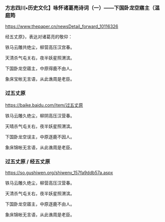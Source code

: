 ### 方志四川•历史文化】咏怀诸葛亮诗词（一）——下国卧龙空寤主（温庭筠
https://www.thepaper.cn/newsDetail_forward_10116326

经五丈原》，表达对诸葛亮的敬仰：

铁马云雕共绝尘，柳营高压汉宫春。

天清杀气屯关右，夜半妖星照渭滨。

下国卧龙空寤主，中原得鹿不由人。

象床宝帐无言语，从此谯周是老臣。

### 过五丈原
https://baike.baidu.com/item/过五丈原

铁马云雕久绝尘，柳阴高压汉营春。

天晴杀气屯关右，夜半妖星照渭滨。

下国卧龙空误主，中原逐鹿不因人。

象床锦帐无言语，从此谯周是老臣。

### 过五丈原 / 经五丈原
https://so.gushiwen.org/shiwenv_157fa9ddb57a.aspx

铁马云雕久绝尘，柳营高压汉营春。

天清杀气屯关右，夜半妖星照渭滨。

下国卧龙空寤主，中原逐鹿不由人。

象床锦帐无言语，从此谯周是老臣。
